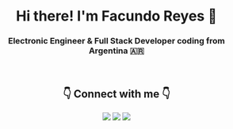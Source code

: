 

<h1 align="center"> Hi there! I'm Facundo Reyes 👋 </h1>
<h3 align="center"> Electronic Engineer & Full Stack Developer coding from Argentina 🇦🇷 </h3>
<!-- <p align="center"><img width="200" src="https://user-images.githubusercontent.com/60470996/142437903-550262fe-2292-4703-b66f-65ac61f5ce03.png" /></p> -->
<!-- <p align="center"><a href="https://facundoreyes.dev" target="_blank"><img src="https://img.shields.io/badge/Personal_Site-WIP-orange?style=flat-square" /></a></p> -->
<br />
<h2 align="center"> 👇 Connect with me 👇 </h2>
<p align="center">
  <a href="https://facundoreyes.dev" target="_blank"><img src="https://img.shields.io/badge/Personal.Web-%230A0A0A.svg?&style=for-the-badge&logo=dev-dot-to&logoColor=white"/></a>
  <a href="mailto:facundotomasreyes@gmail.com" target="_blank"><img src="https://img.shields.io/badge/Gmail-D14836?style=for-the-badge&logo=gmail&logoColor=white" /></a>
  <a href="https://www.linkedin.com/in/facundoreyes/" target="_blank"><img src="https://img.shields.io/badge/linkedin-%230077B5.svg?style=for-the-badge&logo=linkedin&logoColor=white" /></a>
</p>
